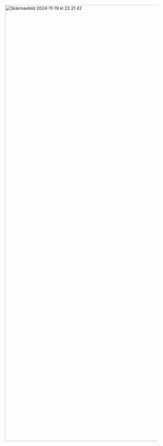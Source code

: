 <img width="1438" alt="Skärmavbild 2024-11-19 kl  23 21 42" src="https://github.com/user-attachments/assets/608905d2-6187-4d0a-9477-c7ecd85986c3">


